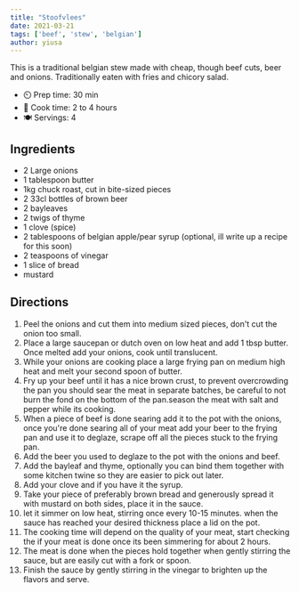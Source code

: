 ```yaml
---
title: "Stoofvlees"
date: 2021-03-21
tags: ['beef', 'stew', 'belgian']
author: yiusa
---
```


This is a traditional belgian stew made with cheap, though beef cuts, beer and onions.
Traditionally eaten with fries and chicory salad.

- ⏲️ Prep time: 30 min
- 🍳 Cook time: 2 to 4 hours
- 🍽️ Servings: 4

## Ingredients

- 2 Large onions
- 1 tablespoon butter
- 1kg chuck roast, cut in bite-sized pieces
- 2 33cl bottles of brown beer
- 2 bayleaves
- 2 twigs of thyme
- 1 clove (spice)
- 2 tablespoons of belgian apple/pear syrup (optional, ill write up a recipe for this soon)
- 2 teaspoons of vinegar
- 1 slice of bread
- mustard

## Directions

1. Peel the onions and cut them into medium sized pieces, don't cut the onion too small.
2. Place a large saucepan or dutch oven on low heat and add 1 tbsp butter. Once melted add your onions, cook until translucent.
3. While your onions are cooking place a large frying pan on medium high heat and melt your second spoon of butter.
4. Fry up your beef until it has a nice brown crust, to prevent overcrowding the pan you should sear the meat in separate batches, be careful to not burn the fond on the bottom of the pan.season the meat with salt and pepper while its cooking.
5. When a piece of beef is done searing add it to the pot with the onions, once you're done searing all of your meat add your beer to the frying pan and use it to deglaze, scrape off all the pieces stuck to the frying pan.
6. Add the beer you used to deglaze to the pot with the onions and beef.
7. Add the bayleaf and thyme, optionally you can bind them together with some kitchen twine so they are easier to pick out later.
8. Add your clove and if you have it the syrup.
9. Take your piece of preferably brown bread and generously spread it with mustard on both sides, place it in the sauce.
10. let it simmer on low heat, stirring once every 10-15 minutes. when the sauce has reached your desired thickness place a lid on the pot.
11. The cooking time will depend on the quality of your meat, start checking the if your meat is done once its been simmering for about 2 hours.
12. The meat is done when the pieces hold together when gently stirring the sauce, but are easily cut with a fork or spoon.
13. Finish the sauce by gently stirring in the vinegar to brighten up the flavors and serve.
